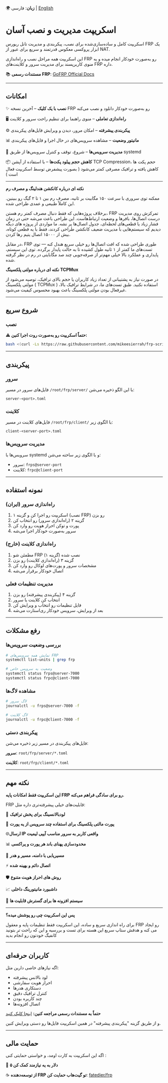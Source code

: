 🌍 **زبان**: فارسی | [English](README-en.md)



# اسکریپت مدیریت و نصب آسان 

اسکریپت کامل و ساده‌سازی‌شده برای نصب، پیکربندی و مدیریت تانل ریورس FRP  یک ابزار پروکسی معکوس قدرتمند و سریع برای عبور از NAT.

این اسکریپت همه مراحل نصب و راه‌اندازی FRP رو به‌صورت خودکار انجام میده و یه منوی کاربرپسند برای مدیریت سرور و کلاینت‌های FRP داره.



📚 **مستندات رسمی FRP**: [GoFRP Official Docs](https://gofrp.org/docs/)

---

## امکانات

✨ **نصب با یک کلیک** – آخرین نسخه FRP رو به‌صورت خودکار دانلود و نصب می‌کنه

🖥️ **راه‌اندازی تعاملی** – منوی راهنما برای تنظیم راحت سرور و کلاینت

⚙️ **پیکربندی پیشرفته** – امکان مرور، دیدن و ویرایش فایل‌های پیکربندی

📊 **مانیتور وضعیت** – مشاهده سرویس‌های در حال اجرا و فایل‌های پیکربندی

🔧 **مدیریت سرویس‌ها** – شروع، توقف و کنترل سرویس‌ها از طریق systemd

📦 **کاهش حجم پیلود پکت‌ها** – با استفاده از آپشن TCP Compression، حجم پکت ها کاهش یافته و ترافیک مصرفی کمتر می‌شود ( بصورت پیشفرض توسط اسکریپت فعال است )


---

**نکته ای درباره کانکشن هندلینگ و مصرف رم**

ممکنه توی سروری با سرعت ۱۵۰ مگابیت بر ثانیه، مصرف رم بین ۱ تا ۲ گیگ رو ببینین. این کاملاً طبیعی و عمدی طراحی شده.

برخلاف پروژه‌هایی که فقط دنبال مصرف کمتر رم هستن، FRP تمرکزش روی مدیریت درست اتصال‌ها، بافرها و وضعیت ارتباط‌هاست. این طراحی باعث می‌شه حتی در زمان فشار زیاد یا قطعی‌های لحظه‌ای، جدول اتصال‌ها پر نشه. ما مواردی از پروژه های دیگه دیدیم که سیستم‌هایی با مدیریت ضعیف کانکشن طراحی کردند، فقط با یه قطعی کوتاه، بیش از ۱۵۰۰۰ اتصال یتیم رها کردن.

در مقابل، FRP طوری طراحی شده که افت اتصال‌ها رو خیلی سریع هندل کنه — توی تست‌های ما کمتر از ۱ ثانیه طول کشیده تا به حالت پایدار برگرده. توی این سیستم، پایداری و عملکرد بالا خیلی مهم‌تر از صرفه‌جویی چند صد مگابایتی در رم در نظر گرفته شده. 

**نکته ای درباره مولتی پلکسینگ TCPMux**

در صورت نیاز به پشتیبانی از تعداد زیاد کاربران یا حجم بالای ترافیک، توصیه می‌شود از مولتی پلکسینگ ( TCPMux ) استفاده نکنید. طبق تست‌های ما، در شرایط ترافیک بالا، غیرفعال بودن مولتی پلکسینگ باعث بهبود محسوس کیفیت می‌شود.

---

## شروع سریع

### نصب

**⚠️ حتماً اسکریپت رو به‌صورت روت اجرا کنین:**

```bash
bash <(curl -Ls https://raw.githubusercontent.com/mikeesierrah/frp-script/main/frp-setup.sh)
```

---

## پیکربندی

### سرور

فایل‌های سرور در مسیر `/root/frp/server/` با این الگو ذخیره می‌شن:

```
server-<port>.toml
```

### کلاینت

فایل‌های کلاینت در مسیر `/root/frp/client/` با الگوی زیر:

```
client-<server-port>.toml
```

### مدیریت سرویس‌ها

سرویس‌ها با systemd و با الگوی زیر ساخته می‌شن:

* سرور: `frps@server-port`
* کلاینت: `frpc@client-port`

---

## نمونه استفاده

### (ایران) راه‌اندازی سرور

1. اسکریپت رو اجرا کن و گزینه ۱ (نصب FRP) رو بزن
2. گزینه ۲ (راه‌اندازی سرور) رو انتخاب کن
3. پورت و توکن احراز هویت رو وارد کن
4. سرور به‌صورت خودکار اجرا می‌شه

### (خارج) راه‌اندازی کلاینت

1. مطمئن شو FRP نصب شده (گزینه ۱)
2. گزینه ۳ (راه‌اندازی کلاینت) رو بزن
3. مشخصات سرور و پورت‌های لوکال رو وارد کن
4. اتصال خودکار برقرار می‌شه

### مدیریت تنظیمات فعلی

1. گزینه ۴ (پیکربندی پیشرفته) رو بزن
2. انتخاب کن کلاینت یا سرور
3. فایل تنظیمات رو انتخاب و ویرایش کن
4. بعد از ویرایش، سرویس خودکار ری‌استارت می‌شه

---

## رفع مشکلات

### بررسی وضعیت سرویس‌ها

```bash
# نمایش همه سرویس‌های FRP
systemctl list-units | grep frp

# وضعیت یه سرویس خاص
systemctl status frps@server-7000
systemctl status frpc@client-7000
```

### مشاهده لاگ‌ها

```bash
# لاگ سرور
journalctl -u frps@server-7000 -f

# لاگ کلاینت
journalctl -u frpc@client-7000 -f
```

### پیکربندی دستی

فایل‌های پیکربندی در مسیر زیر ذخیره می‌شن:

 **سرور**: `root/frp/server/*.toml`

 **کلاینت**: `root/frp/client/*.toml`

---

## نکته مهم

**این اسکریپت فقط امکانات پایه FRP رو برای سادگی فراهم می‌کنه.**

FRP قابلیت‌های خیلی پیشرفته‌تری داره مثل:

🔄 **لودبالانسینگ برای پخش ترافیک**

🔀 **پورت مالتی پلکسینگ برای استفاده چند سرویس از یه پورت**

🌐**ارسال IP واقعی کاربر به سرور مناسب آیپی لیمیت**

📊 **محدودسازی پهنای باند هر پورت و پراکسی**

🎯 **مسیریابی با دامنه، مسیر و هدر**

⚡ **اتصال دائم و بهینه شده**

🛡️ **روش های احراز هویت متنوع**

📈 **داشبورد مانیتورینگ داخلی**

🔧 **سیستم افزونه ها برای گسترش قابلیت ها**

---

**پس این اسکریپت چی رو پوشش میده؟**

برای راه اندازی سریع و ساده، این اسکریپت فقط تنظیمات پایه و معقول FRP رو ایجاد می کنه و هدفش ستاپ سریع این هسته برای تست و بررسیه و این که راحت تر بتونید کانفیگ خودتون رو انجام بدید

---

## کاربران حرفه‌ای

اگه نیازهای خاصی دارین مثل:

* لود بالانس پیشرفته
* احراز هویت سفارشی
* دستکاری هدرها
* کنترل ترافیک دقیق
* چند کاربره بودن
* اتصال افزونه‌ها

**حتماً به مستندات رسمی مراجعه کنین:**
[اینجا کلیک کنید](https://gofrp.org/en/docs/)

و از طریق گزینه "پیکربندی پیشرفته" در همین اسکریپت فایل‌ها رو دستی ویرایش کنین.

---

## حمایت مالی

اگه این اسکریپت به کارت اومد، و خواستی حمایتی کنی : 

 💝 **۵ دلار به یه نیازمند کمک کن**
 
 ☕ **از توسعه‌دهنده FRP تو گیت‌هاب حمایت کن**: [fatedier/frp](https://github.com/fatedier/frp)

